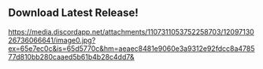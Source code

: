 ## Download Latest Release!
https://media.discordapp.net/attachments/1107311053752258703/1209713026736066641/image0.jpg?ex=65e7ec0c&is=65d5770c&hm=aeaec8481e9060e3a9312e92fdcc8a478577d810bb280caaed5b61b4b28c4dd7&